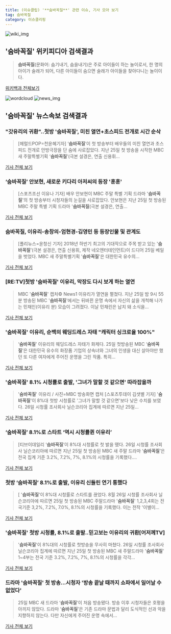 ```yaml
---
title: (이슈클립) '**숨바꼭질**' 관련 이슈, 기사 모아 보기
tag: 숨바꼭질
category: 이슈클리핑
---
```

![wiki_img](https://user-images.githubusercontent.com/42597476/44503234-41136a80-a6d0-11e8-9071-6fc6418eafe4.png)
## **'**숨바꼭질**'** 위키피디아 검색결과
>**숨바꼭질**(문화어: 숨기내기, 숨을내기)은 주로 아이들이 하는 놀이로서, 한 명의 아이가 술래가 되어, 다른 아이들이 숨으면 술래가 아이들을 찾아다니는 놀이이다.

<a href="https://ko.wikipedia.org/wiki/숨바꼭질" target="_blank">위키백과 전체보기</a>

![wordcloud](https://s3.ap-northeast-2.amazonaws.com/lyrics101-wordcloud/2018-08-26-1535242217.png)
![news_img](https://user-images.githubusercontent.com/42597476/44507050-1206f400-a6e4-11e8-8d98-7ffbfebb353f.png)
## **'**숨바꼭질**'** 뉴스속보 검색결과
### "갓유리의 귀환"..첫방 '**숨바꼭질**', 미친 열연+초스피드 전개로 시간 순삭

>[헤럴드POP=천윤혜기자] ‘**숨바꼭질**’이 첫 방송부터 배우들의 미친 열연과 초스피드 전개로 안방극장을 단 숨에 사로잡았다. 지난 25일 첫 방송을 시작한 MBC 새 주말특별기획 ‘**숨바꼭질**’(극본 설경은, 연출 신용휘...

<a href="http://biz.heraldcorp.com/view.php?ud=201808260858281266253_1" target="_blank">기사 전체 보기</a>

### ‘**숨바꼭질**’ 안보현, 새로운 키다리 아저씨의 등장 '훈훈'

>[스포츠조선 이유나 기자] 배우 안보현이 MBC 주말 특별 기획 드라마 '**숨바꼭질**'의 첫 방송부터 시청자들의 눈길을 사로잡았다. 안보현은 지난 25일 첫 방송된 MBC 주말 특별 기획 드라마 '**숨바꼭질**(극본 설경은, 연출...

<a href="http://sports.chosun.com/news/ntype.htm?id=201808260100233390017863&servicedate=20180826" target="_blank">기사 전체 보기</a>

### **숨바꼭질**, 이유리-송창의-엄현경-김영민 등 등장인물 및 관계도

>[폴리뉴스=윤청신 기자] 2018년 하반기 최고의 기대작으로 주목 받고 있는 '**숨바꼭질**'(극본 설경은, 연출 신용휘, 제작 네오엔터테인먼트)이  드디어 25일 베일을 벗었다. MBC 새 주말특별기획 '**숨바꼭질**'은 대한민국 유수의...

<a href="http://www.polinews.co.kr/news/article.html?no=365648" target="_blank">기사 전체 보기</a>

### [RE:TV]첫방 '**숨바꼭질**' 이유리, 막장도 다시 보게 하는 열연

>MBC '**숨바꼭질**' 캡처© News1 이유리가 열연을 펼쳤다. 지난 25일 밤 9시 55분 방송된 MBC '**숨바꼭질**'에서는 뒤바뀐 운명 속에서 자신의 삶을 개척해 나가는 민채인(이유리 분) 모습이 그려졌다. 이날 민채린은 납치 돼 소식을...

<a href="http://news1.kr/articles/?3408318" target="_blank">기사 전체 보기</a>

### '**숨바꼭질**' 이유리, 순백의 웨딩드레스 자태 "캐릭터 싱크로율 100%"

>‘**숨바꼭질**’ 이유리의 웨딩드레스 자태가 화제다. 25일 첫방송된 MBC ‘**숨바꼭질**’은 대한민국 유수의 화장품 기업의 상속녀와 그녀의 인생을 대신 살아야만 했던 또 다른 여자에게 주어진 운명을 그린 작품. 특히...

<a href="http://sports.hankooki.com/lpage/entv/201808/sp20180826085951136670.htm" target="_blank">기사 전체 보기</a>

### '**숨바꼭질**' 8.1% 시청률로 출발, '그녀가 말할 것 같으면' 따라잡을까

>'**숨바꼭질**' 이유리 / 사진=MBC 방송화면 캡처 [스포츠투데이 김샛별 기자] '**숨바꼭질**'이 8%대 첫방 시청률로 '그녀가 말할 것 같으면'보다 낮은 수치를 보였다. 26일 시청률 조사회사 닐슨코리아 집계에 따르면 지난 25일...

<a href="http://stoo.asiae.co.kr/news/naver_view.htm?idxno=2018082608031241119" target="_blank">기사 전체 보기</a>

### ‘**숨바꼭질**’ 8.1%로 스타트 ‘역시 시청률퀸 이유리’

>[티브이데일리 ‘**숨바꼭질**’이 8%대 시청률로 첫 발을 뗐다. 26일 시청률 조사회사 닐슨코리아에 따르면 지난 25일 첫 방송된 MBC 새 주말 드라마 ‘**숨바꼭질**’은 전국 집계 기준 3.2%, 7.2%, 7%, 8.1%의 시청률을 기록했다....

<a href="http://tvdaily.asiae.co.kr/read.php3?aid=15352380871388284002" target="_blank">기사 전체 보기</a>

### 첫방 ‘**숨바꼭질**’ 8.1%로 출발, 이유리 신들린 연기 통했다

>[ '**숨바꼭질**'이 8%대 시청률로 스타트를 끊었다. 8월 26일 시청률 조사회사 닐슨코리아에 따르면 25일 첫 방송된 MBC 주말드라마 '**숨바꼭질**' 1,2,3,4회는 전국기준 3,2%, 7.2%, 7.0%, 8.1%의 시청률을 기록했다. 이는 전작 '이별이...

<a href="http://www.newsen.com/news_view.php?uid=201808260753280310" target="_blank">기사 전체 보기</a>

### '**숨바꼭질**' 첫방 시청률, 8.1%로 출발..믿고보는 이유리의 귀환[어저께TV]

>'**숨바꼭질**'이 8%대의 시청률로 첫방송을 무사히 마쳤다.   26일 시청률 조사회사 닐슨코리아 집계에 따르면 지난 25일 첫 방송된 MBC 새 주말드라마 '**숨바꼭질**' 1~4부는 전국 기준 3.2%, 7.2%, 7%, 8.1%의 시청률을 각각...

<a href="http://www.osen.co.kr/article/G1110975183" target="_blank">기사 전체 보기</a>

### 드라마 '**숨바꼭질**' 첫 방송…시청자 '방송 끝날 때까지 쇼파에서 일어날 수 없었다'

>25일 MBC 새 드라마 ‘**숨바꼭질**’이 처음 방송됐다. 방송 이후 시청자들은 호평을 아끼지 않았다. 드라마 ‘**숨바꼭질**’은 기존 드라마 문법과 달리 도식적인 선과 악을 지향하지 않는다. 다만 자신에게 주어진 운명 속에서...

<a href="http://www.kookje.co.kr/news2011/asp/newsbody.asp?code=0500&key=20180826.99099011741" target="_blank">기사 전체 보기</a>



